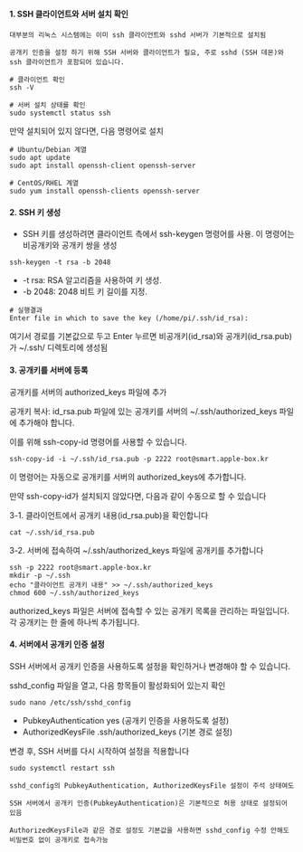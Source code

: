 
#### 1. SSH 클라이언트와 서버 설치 확인
```less
대부분의 리눅스 시스템에는 이미 ssh 클라이언트와 sshd 서버가 기본적으로 설치됨

공개키 인증을 설정 하기 위해 SSH 서버와 클라이언트가 필요, 주로 sshd (SSH 데몬)와 ssh 클라이언트가 포함되어 있습니다.
```
```less
# 클라이언트 확인
ssh -V

# 서버 설치 상태를 확인
sudo systemctl status ssh
```

만약 설치되어 있지 않다면, 다음 명령어로 설치

```less
# Ubuntu/Debian 계열
sudo apt update
sudo apt install openssh-client openssh-server

# CentOS/RHEL 계열
sudo yum install openssh-clients openssh-server
```

#### 2. SSH 키 생성
- SSH 키를 생성하려면 클라이언트 측에서 ssh-keygen 명령어를 사용. 이 명령어는 비공개키와 공개키 쌍을 생성
```
ssh-keygen -t rsa -b 2048
```
- -t rsa: RSA 알고리즘을 사용하여 키 생성.
- -b 2048: 2048 비트 키 길이를 지정.

```
# 실행결과
Enter file in which to save the key (/home/pi/.ssh/id_rsa):
```

여기서 경로를 기본값으로 두고 Enter 누르면
비공개키(id_rsa)와 공개키(id_rsa.pub)가 ~/.ssh/ 디렉토리에 생성됨


#### 3. 공개키를 서버에 등록

공개키를 서버의 authorized_keys 파일에 추가

공개키 복사: id_rsa.pub 파일에 있는 공개키를 서버의 ~/.ssh/authorized_keys 파일에 추가해야 합니다.

이를 위해 ssh-copy-id 명령어를 사용할 수 있습니다.
```less
ssh-copy-id -i ~/.ssh/id_rsa.pub -p 2222 root@smart.apple-box.kr
```

이 명령어는 자동으로 공개키를 서버의 authorized_keys에 추가합니다.

만약 ssh-copy-id가 설치되지 않았다면, 다음과 같이 수동으로 할 수 있습니다


3-1. 클라이언트에서 공개키 내용(id_rsa.pub)을 확인합니다

```less
cat ~/.ssh/id_rsa.pub
```

3-2. 서버에 접속하여 ~/.ssh/authorized_keys 파일에 공개키를 추가합니다

```less
ssh -p 2222 root@smart.apple-box.kr
mkdir -p ~/.ssh
echo "클라이언트 공개키 내용" >> ~/.ssh/authorized_keys
chmod 600 ~/.ssh/authorized_keys
```
authorized_keys 파일은 서버에 접속할 수 있는 공개키 목록을 관리하는 파일입니다.
각 공개키는 한 줄에 하나씩 추가됩니다.


#### 4. 서버에서 공개키 인증 설정
SSH 서버에서 공개키 인증을 사용하도록 설정을 확인하거나 변경해야 할 수 있습니다.

sshd_config 파일을 열고, 다음 항목들이 활성화되어 있는지 확인

```less
sudo nano /etc/ssh/sshd_config
```

- PubkeyAuthentication yes (공개키 인증을 사용하도록 설정)
- AuthorizedKeysFile .ssh/authorized_keys (기본 경로 설정)


변경 후, SSH 서버를 다시 시작하여 설정을 적용합니다
```less
sudo systemctl restart ssh
```
```less
sshd_config의 PubkeyAuthentication, AuthorizedKeysFile 설정이 주석 상태여도

SSH 서버에서 공개키 인증(PubkeyAuthentication)은 기본적으로 허용 상태로 설정되어 있음

AuthorizedKeysFile과 같은 경로 설정도 기본값을 사용하면 sshd_config 수정 안해도 비밀번호 없이 공개키로 접속가능
```


